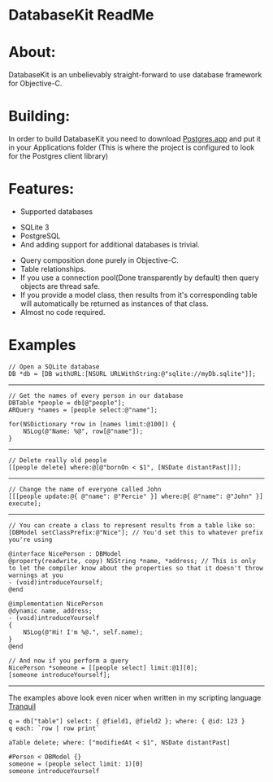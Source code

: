  DatabaseKit ReadMe
=====================

About:
======
DatabaseKit is an unbelievably straight-forward to use database framework for Objective-C.

Building:
=========

In order to build DatabaseKit you need to download [Postgres.app](http://postgresapp.com) and put it in your Applications folder (This is where the project is configured to look for the Postgres client library)

Features:
=========
 * Supported databases
  - SQLite 3
  - PostgreSQL
  - And adding support for additional databases is trivial.
 * Query composition done purely in Objective-C.
 * Table relationships.
 * If you use a connection pool(Done transparently by default) then query objects are thread safe.
 * If you provide a model class, then results from it's corresponding table will automatically be returned as instances of that class.
 * Almost no code required.

Examples
=============

    // Open a SQLite database
    DB *db = [DB withURL:[NSURL URLWithString:@"sqlite://myDb.sqlite"]];
---
    // Get the names of every person in our database
    DBTable *people = db[@"people"];
    ARQuery *names = [people select:@"name"];
    
    for(NSDictionary *row in [names limit:@100]) {
        NSLog(@"Name: %@", row[@"name"]);
    }

---
    // Delete really old people
    [[people delete] where:@[@"bornOn < $1", [NSDate distantPast]]];
---
    // Change the name of everyone called John
    [[[people update:@{ @"name": @"Percie" }] where:@{ @"name": @"John" }] execute];
--- 
    // You can create a class to represent results from a table like so:
    [DBModel setClassPrefix:@"Nice"]; // You'd set this to whatever prefix you're using
    
    @interface NicePerson : DBModel
    @property(readwrite, copy) NSString *name, *address; // This is only to let the compiler know about the properties so that it doesn't throw warnings at you
    - (void)introduceYourself;
    @end
    
    @implementation NicePerson
    @dynamic name, address;
    - (void)introduceYourself
    {
        NSLog(@"Hi! I'm %@.", self.name);
    }
    @end
    
    // And now if you perform a query
    NicePerson *someone = [[people select] limit:@1][0];
    [someone introduceYourself];
---
The examples above look even nicer when written in my scripting language [Tranquil](http://github.com/fjolnir/Tranquil)

    q = db["table"] select: { @field1, @field2 }; where: { @id: 123 }
    q each: `row | row print`
    
    aTable delete; where: ["modifiedAt < $1", NSDate distantPast]
    
    #Person < DBModel {}
    someone = (people select limit: 1)[0]
    someone introduceYourself
